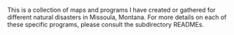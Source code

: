 This is a collection of maps and programs I have created or gathered for different natural disasters in Missoula, Montana. For more details on each of these specific programs, please consult the subdirectory READMEs.
